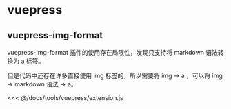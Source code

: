 # vuepress

## vuepress-img-format

vuepress-img-format 插件的使用存在局限性，发现只支持将 markdown 语法转换为 a 标签。

但是代码中还存在许多直接使用 img 标签的，所以需要将 img -> a ，可以将 img -> markdown 语法 -> a。

<<< @/docs/tools/vuepress/extension.js